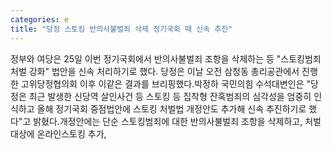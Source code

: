 ```yaml
---
categories: e
title: "당정 스토킹 반의사불벌죄 삭제 정기국회 때 신속 추진"
---
```

정부와 여당은 25일 이번 정기국회에서 반의사불벌죄 조항을 삭제하는 등 "스토킹범죄 처벌 강화" 법안을 신속 처리하기로 했다. 당정은 이날 오전 삼청동 총리공관에서 진행한 고위당정협의회 이후 이같은 결과를 브리핑했다.박정하 국민의힘 수석대변인은 "당정은 최근 발생한 신당역 살인사건 등 스토킹 등 집착형 잔혹범죄의 심각성을 엄중히 인식하고 올해 정기국회 중점법안에 스토킹 처벌법 개정안도 추가해 신속 추진하기로 했다"고 밝혔다.개정안에는 단순 스토킹범죄에 대한 반의사불벌죄 조항을 삭제하고, 처벌대상에 온라인스토킹 추가,